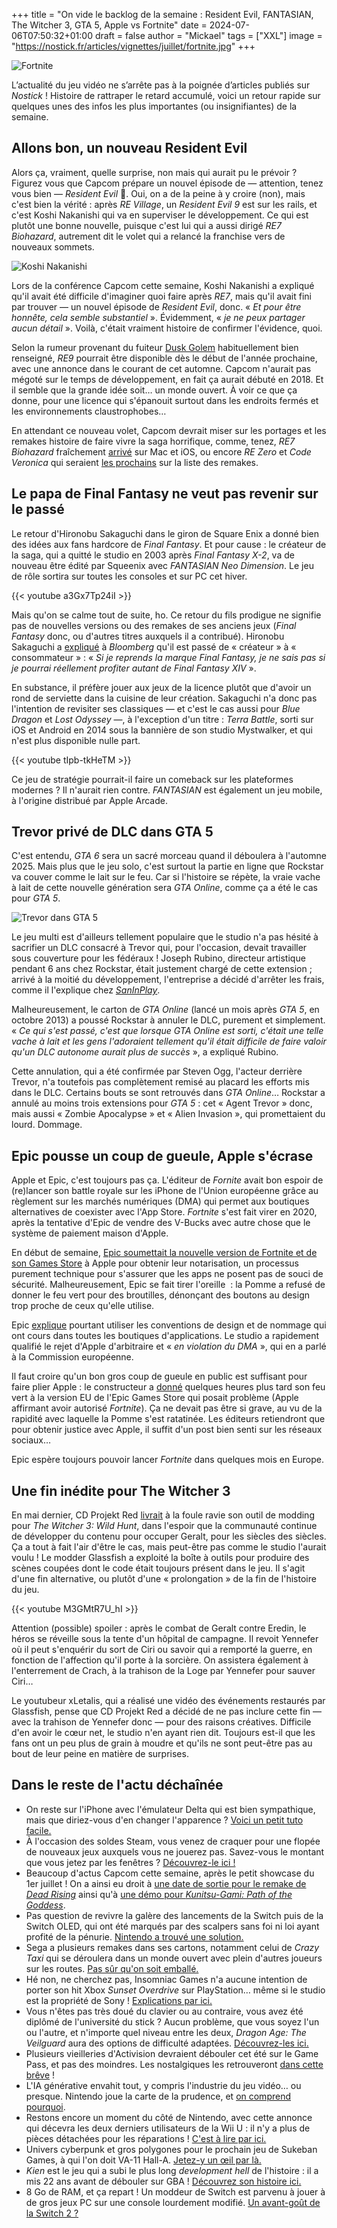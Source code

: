 +++
title = "On vide le backlog de la semaine : Resident Evil, FANTASIAN, The Witcher 3, GTA 5, Apple vs Fortnite"
date = 2024-07-06T07:50:32+01:00
draft = false
author = "Mickael"
tags = ["XXL"]
image = "https://nostick.fr/articles/vignettes/juillet/fortnite.jpg"
+++

![Fortnite](fortnite.jpg "La journée portes ouvertes du club de paintball a un peu dégénéré.") 

L’actualité du jeu vidéo ne s’arrête pas à la poignée d’articles publiés sur *Nostick* ! Histoire de rattraper le retard accumulé, voici un retour rapide sur quelques unes des infos les plus importantes (ou insignifiantes) de la semaine.

## Allons bon, un nouveau Resident Evil

Alors ça, vraiment, quelle surprise, non mais qui aurait pu le prévoir ? Figurez vous que Capcom prépare un nouvel épisode de — attention, tenez vous bien — *Resident Evil* 🤯. Oui, on a de la peine à y croire (non), mais c'est bien la vérité : après *RE Village*, un *Resident Evil 9* est sur les rails, et c'est Koshi Nakanishi qui va en superviser le développement. Ce qui est plutôt une bonne nouvelle, puisque c'est lui qui a aussi dirigé *RE7 Biohazard*, autrement dit le volet qui a relancé la franchise vers de nouveaux sommets.

![Koshi Nakanishi](resident-evil-9.jpg "C'est Koshi Nakanishi qui l'a dit.") 

Lors de la conférence Capcom cette semaine, Koshi Nakanishi a expliqué qu'il avait été difficile d'imaginer quoi faire après *RE7*, mais qu'il avait fini par trouver — un nouvel épisode de *Resident Evil*, donc. « *Et pour être honnête, cela semble substantiel* ». Évidemment, « *je ne peux partager aucun détail* ». Voilà, c'était vraiment histoire de confirmer l'évidence, quoi.

Selon la rumeur provenant du fuiteur [Dusk Golem](https://x.com/AestheticGamer1/status/1786276564080144817) habituellement bien renseigné, *RE9* pourrait être disponible dès le début de l'année prochaine, avec une annonce dans le courant de cet automne. Capcom n'aurait pas mégoté sur le temps de développement, en fait ça aurait débuté en 2018. Et il semble que la grande idée soit… un monde ouvert. À voir ce que ça donne, pour une licence qui s'épanouit surtout dans les endroits fermés et les environnements claustrophobes…

En attendant ce nouveau volet, Capcom devrait miser sur les portages et les remakes histoire de faire vivre la saga horrifique, comme, tenez, *RE7 Biohazard* fraîchement [arrivé](https://www.igen.fr/app-store/2024/07/resident-evil-7-est-desormais-disponible-sympa-sur-mac-du-mieux-sur-iphone-15-pro-144533) sur Mac et iOS, ou encore *RE Zero* et *Code Veronica* qui seraient [les prochains](https://nostick.fr/articles/2024/mai/2905-capcom-travaillerait-sur-un-remake-de-resident-evil-zero-et-de-code-veronica/) sur la liste des remakes.

## Le papa de Final Fantasy ne veut pas revenir sur le passé

Le retour d'Hironobu Sakaguchi dans le giron de Square Enix a donné bien des idées aux fans hardcore de *Final Fantasy*. Et pour cause : le créateur de la saga, qui a quitté le studio en 2003 après *Final Fantasy X-2*, va de nouveau être édité par Squeenix avec *FANTASIAN Neo Dimension*. Le jeu de rôle sortira sur toutes les consoles et sur PC cet hiver.

{{< youtube a3Gx7Tp24iI >}} 

Mais qu'on se calme tout de suite, ho. Ce retour du fils prodigue ne signifie pas de nouvelles versions ou des remakes de ses anciens jeux (*Final Fantasy* donc, ou d'autres titres auxquels il a contribué). Hironobu Sakaguchi a [expliqué](https://www.bloomberg.com/news/newsletters/2024-07-03/-final-fantasy-creator-hironobu-sakaguchi-reunites-with-square-enix?srnd=technology-vp) à *Bloomberg* qu'il est passé de « créateur » à « consommateur » : « *Si je reprends la marque Final Fantasy, je ne sais pas si je pourrai réellement profiter autant de Final Fantasy XIV* ».

En substance, il préfère jouer aux jeux de la licence plutôt que d'avoir un rond de serviette dans la cuisine de leur création. Sakaguchi n'a donc pas l'intention de revisiter ses classiques — et c'est le cas aussi pour *Blue Dragon* et *Lost Odyssey* —, à l'exception d'un titre : *Terra Battle*, sorti sur iOS et Android en 2014 sous la bannière de son studio Mystwalker, et qui n'est plus disponible nulle part. 

{{< youtube tIpb-tkHeTM >}} 

Ce jeu de stratégie pourrait-il faire un comeback sur les plateformes modernes ? Il n'aurait rien contre. *FANTASIAN* est également un jeu mobile, à l'origine distribué par Apple Arcade.

## Trevor privé de DLC dans GTA 5

C'est entendu, *GTA 6* sera un sacré morceau quand il déboulera à l'automne 2025. Mais plus que le jeu solo, c'est surtout la partie en ligne que Rockstar va couver comme le lait sur le feu. Car si l'histoire se répète, la vraie vache à lait de cette nouvelle génération sera *GTA Online*, comme ça a été le cas pour *GTA 5*.

![Trevor dans GTA 5](trevor-gta-5.jpg "Pas de bol Trevor.") 

Le jeu multi est d'ailleurs tellement populaire que le studio n'a pas hésité à sacrifier un DLC consacré à Trevor qui, pour l'occasion, devait travailler sous couverture pour les fédéraux ! Joseph Rubino, directeur artistique pendant 6 ans chez Rockstar, était justement chargé de cette extension ; arrivé à la moitié du développement, l'entreprise a décidé d'arrêter les frais, comme il l'explique chez *[SanInPlay](https://www.youtube.com/watch?v=Uikfph7oQoE)*.

Malheureusement, le carton de *GTA Online* (lancé un mois après *GTA 5*, en octobre 2013) a poussé Rockstar à annuler le DLC, purement et simplement. « *Ce qui s'est passé, c'est que lorsque GTA Online est sorti, c'était une telle vache à lait et les gens l'adoraient tellement qu'il était difficile de faire valoir qu'un DLC autonome aurait plus de succès* », a expliqué Rubino.

Cette annulation, qui a été confirmée par Steven Ogg, l'acteur derrière Trevor, n'a toutefois pas complètement remisé au placard les efforts mis dans le DLC. Certains bouts se sont retrouvés dans *GTA Online*… Rockstar a annulé au moins trois extensions pour *GTA 5* : cet « Agent Trevor » donc, mais aussi « Zombie Apocalypse » et « Alien Invasion », qui promettaient du lourd. Dommage.

## Epic pousse un coup de gueule, Apple s'écrase

Apple et Epic, c'est toujours pas ça. L'éditeur de *Fornite* avait bon espoir de (re)lancer son battle royale sur les iPhone de l'Union européenne grâce au règlement sur les marchés numériques (DMA) qui permet aux boutiques alternatives de coexister avec l'App Store. *Fortnite* s'est fait virer en 2020, après la tentative d'Epic de vendre des V-Bucks avec autre chose que le système de paiement maison d'Apple.

En début de semaine, [Epic soumettait la nouvelle version de Fortnite et de son Games Store](https://nostick.fr/articles/2024/juillet/0107-fortnite-epic-games-store-europe/) à Apple pour obtenir leur notarisation, un processus purement technique pour s'assurer que les apps ne posent pas de souci de sécurité. Malheureusement, Epic se fait tirer l'oreille  : la Pomme a refusé de donner le feu vert pour des broutilles, dénonçant des boutons au design trop proche de ceux qu'elle utilise.

Epic [explique](https://x.com/EpicNewsroom/status/1809179985682325649) pourtant utiliser les conventions de design et de nommage qui ont cours dans toutes les boutiques d'applications. Le studio a rapidement qualifié le rejet d'Apple d'arbitraire et « *en violation du DMA* », qui en a parlé à la Commission européenne. 

Il faut croire qu'un bon gros coup de gueule en public est suffisant pour faire plier Apple : le constructeur a [donné](https://www.reuters.com/technology/epic-games-says-apple-stalling-launch-its-game-store-europe-2024-07-05/) quelques heures plus tard son feu vert à la version EU de l'Epic Games Store qui posait problème (Apple affirmant avoir autorisé *Fortnite*). Ça ne devait pas être si grave, au vu de la rapidité avec laquelle la Pomme s'est ratatinée. Les éditeurs retiendront que pour obtenir justice avec Apple, il suffit d'un post bien senti sur les réseaux sociaux…

Epic espère toujours pouvoir lancer *Fortnite* dans quelques mois en Europe.

## Une fin inédite pour The Witcher 3

En mai dernier, CD Projekt Red [livrait](https://x.com/witchergame/status/1787802994773233878) à la foule ravie son outil de modding pour *The Witcher 3: Wild Hunt*, dans l'espoir que la communauté continue de développer du contenu pour occuper Geralt, pour les siècles des siècles. Ça a tout à fait l'air d'être le cas, mais peut-être pas comme le studio l'aurait voulu ! Le modder Glassfish a exploité la boîte à outils pour produire des scènes coupées dont le code était toujours présent dans le jeu. Il s'agit d'une fin alternative, ou plutôt d'une « prolongation » de la fin de l'histoire du jeu.

{{< youtube M3GMtR7U_hI >}} 

Attention (possible) spoiler : après le combat de Geralt contre Eredin, le héros se réveille sous la tente d'un hôpital de campagne. Il revoit Yennefer où il peut s'enquérir du sort de Ciri ou savoir qui a remporté la guerre, en fonction de l'affection qu'il porte à la sorcière. On assistera également à l'enterrement de Crach, à la trahison de la Loge par Yennefer pour sauver Ciri… 

Le youtubeur xLetalis, qui a réalisé une vidéo des événements restaurés par Glassfish, pense que CD Projekt Red a décidé de ne pas inclure cette fin — avec la trahison de Yennefer donc — pour des raisons créatives. Difficile d'en avoir le cœur net, le studio n'en ayant rien dit. Toujours est-il que les fans ont un peu plus de grain à moudre et qu'ils ne sont peut-être pas au bout de leur peine en matière de surprises.

## Dans le reste de l'actu déchaînée

- On reste sur l'iPhone avec l'émulateur Delta qui est bien sympathique, mais que diriez-vous d'en changer l'apparence ? [Voici un petit tuto facile.](https://nostick.fr/articles/2024/juillet/0107-tuto-installer-un-skin-sur-delta/)
- À l'occasion des soldes Steam, vous venez de craquer pour une flopée de nouveaux jeux auxquels vous ne jouerez pas. Savez-vous le montant que vous jetez par les fenêtres ? [Découvrez-le ici !](https://nostick.fr/articles/2024/juillet/0107-jeux-steam-backlog-milliards/)
- Beaucoup d'actus Capcom cette semaine, après le petit showcase du 1er juillet ! On a ainsi eu droit à [une date de sortie pour le remake de *Dead Rising*](https://nostick.fr/articles/2024/juillet/0107-deluxe-remaster-dead-rising-rentree/) ainsi qu'à [une démo pour *Kunitsu-Gami: Path of the Goddess*](https://nostick.fr/articles/2024/juillet/0107-kunitsu-gami-path-of-the-goddess-demo-capcom/).
- Pas question de revivre la galère des lancements de la Switch puis de la Switch OLED, qui ont été marqués par des scalpers sans foi ni loi ayant profité de la pénurie. [Nintendo a trouvé une solution.](https://nostick.fr/articles/2024/juillet/0207-nintendo-switch-2-scalpers/)
- Sega a plusieurs remakes dans ses cartons, notamment celui de *Crazy Taxi* qui se déroulera dans un monde ouvert avec plein d'autres joueurs sur les routes. [Pas sûr qu'on soit emballé.](https://nostick.fr/articles/2024/juillet/0207-crazy-taxi-multijoueur-sega/)
- Hé non, ne cherchez pas, Insomniac Games n'a aucune intention de porter son hit Xbox *Sunset Overdrive* sur PlayStation… même si le studio est la propriété de Sony ! [Explications par ici.](https://nostick.fr/articles/2024/juillet/0207-sunset-overdrive-naarrivera-pas-de-sitot-sur-playstation/)
- Vous n'êtes pas très doué du clavier ou au contraire, vous avez été diplômé de l'université du stick ? Aucun problème, que vous soyez l'un ou l'autre, et n'importe quel niveau entre les deux, *Dragon Age: The Veilguard* aura des options de difficulté adaptées. [Découvrez-les ici.](https://nostick.fr/articles/2024/juillet/0307-dragon-age-the-veilguard-joueur-niveau-difficulte/)
- Plusieurs vieilleries d'Activision devraient débouler cet été sur le Game Pass, et pas des moindres. Les nostalgiques les retrouveront [dans cette brêve](https://nostick.fr/articles/2024/juillet/0307-crash-bandicoot-spyro-tony-hawk-game-pass/) !
- L'IA générative envahit tout, y compris l'industrie du jeu vidéo… ou presque. Nintendo joue la carte de la prudence, et [on comprend pourquoi](https://nostick.fr/articles/2024/juillet/0407-nintendo-ia-generative-developpement-jeux/).
- Restons encore un moment du côté de Nintendo, avec cette annonce qui décevra les deux derniers utilisateurs de la Wii U : il n'y a plus de pièces détachées pour les réparations ! [C'est à lire par ici.](https://nostick.fr/articles/2024/juillet/0406-derniers-clous-cercueil-wii-u/)
- Univers cyberpunk et gros polygones pour le prochain jeu de Sukeban Games, à qui l'on doit VA-11 Hall-A. [Jetez-y un œil par là.](https://nostick.fr/articles/2024/juillet/0407-createur-de-va11-halla-reviendra-bientot-parasite-eve/)
- *Kien* est le jeu qui a subi le plus long *development hell* de l'histoire : il a mis 22 ans avant de débouler sur GBA ! [Découvrez son histoire ici.](https://nostick.fr/articles/2024/juillet/0507-kien-gba/)
- 8 Go de RAM, et ça repart ! Un moddeur de Switch est parvenu à jouer à de gros jeux PC sur une console lourdement modifié. [Un avant-goût de la Switch 2 ?](https://nostick.fr/articles/2024/juillet/0507-switch-pro-jeux-pc/)
